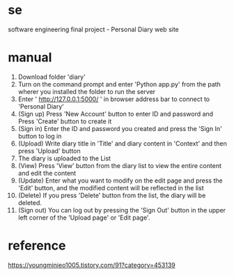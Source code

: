 # se
software engineering final project - Personal Diary web site

# manual
1. Download folder 'diary'
2. Turn on the command prompt and enter 'Python app.py' from the path wherer you installed the folder to run the server
3. Enter ' http://127.0.0.1:5000/ ' in browser address bar to connect to 'Personal Diary'
4. (Sign up) Press 'New Account' button to enter ID and password and Press 'Create' button to create it
5. (Sign in) Enter the ID and password you created and press the 'Sign In' button to log in
6. (Upload) Write diary title in 'Title' and diary content in 'Context' and then press 'Upload' button
7. The diary is uploaded to the List
8. (View) Press 'View' button from the diary list to view the entire content and edit the content
9. (Update) Enter what you want to modify on the edit page and press the 'Edit' button, and the modified content will be reflected in the list
10. (Delete) If you press 'Delete' button from the list, the diary will be deleted.
11. (Sign out) You can log out by pressing the 'Sign Out' button in the upper left corner of the 'Upload page' or 'Edit page'.

# reference
https://youngminieo1005.tistory.com/91?category=453139
